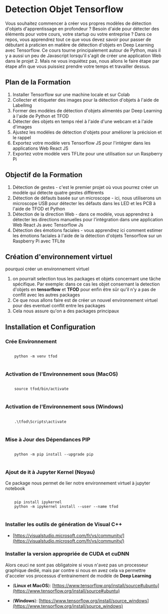 # Detection Objet Tensorflow

Vous souhaitez commencer à créer vos propres modèles de détection d'objets d'apprentissage en profondeur ?  Besoin d'aide pour détecter des éléments pour votre cours, votre startup ou votre entreprise ?  Dans ce repos, vous apprendrez tout ce que vous devez savoir pour passer de débutant à praticien en matière de détection d'objets en Deep Learning avec Tensorflow. Ce cours tourne principalement autour de Python, mais il y a aussi un peu de Javascript lorsqu'il s'agit de créer une application Web dans le projet 2. Mais ne vous inquiétez pas, nous allons le faire étape par étape afin que vous puissiez prendre votre temps et travailler dessus.

## Plan de la Formation

1. Installer Tensorflow sur une machine locale et sur Colab
2. Collecter et étiqueter des images pour la détection d'objets à l'aide de LabelImg
3. Former des modèles de détection d'objets alimentés par Deep Learning à l'aide de Python et TFOD
4. Détecter des objets en temps réel à l'aide d'une webcam et à l'aide d'images
5. Ajustez les modèles de détection d'objets pour améliorer la précision et le rappel
6. Exportez votre modèle vers Tensorflow JS pour l'intégrer dans les applications Web React JS
7. Exportez votre modèle vers TFLite pour une utilisation sur un Raspberry Pi

## Objectif de la Formation

1. Détection de gestes - c'est le premier projet où vous pourrez créer un modèle qui détecte quatre gestes différents
2. Détection de défauts basée sur un microscope - ici, nous utiliserons un microscope USB pour détecter les défauts dans les LED et les PCB à l'aide de TFOD et Python
3. Détection de la direction Web - dans ce modèle, vous apprendrez à détecter les directions manuelles pour l'intégration dans une application Web React Js avec Tensorflow Js
4. Détection des émotions faciales - vous apprendrez ici comment estimer les émotions faciales à l'aide de la détection d'objets Tensorflow sur un Raspberry Pi avec TFLite

## Création d'environnement virtuel

pourquoi créer un environnement virtuel
1. on pourrait selection tous les packages et objets concernant une tâche spécifique. 
   Par exemple: dans ce cas les objet consernant la detection d'objets en **tensorflow** et **TFOD**
  pour enfin être sûr qu'il n'y a pas de conflit avec les autres packages
2. Ce que nous allons faire est de créer un nouvel environnement virtuel pour des
 eventuel conflit entre les packages
3. Cela nous assure qu'on a des packages principaux 

## Installation et Configuration

### Crée Environnement 

<pre>
<code> 
 	python -m venv tfod
</code>
</pre>

### Activation de l'Environnement sous (MacOS)

<pre>
<code> 
 	source tfod/bin/activate
</code>
</pre>

### Activation de l'Environnement sous (Windows)

<pre>
<code> 
 	.\tfod\Scripts\activate
</code>
</pre>
### Mise à Jour des Dépendances PIP

<pre>
<code> 
 	python -m pip install --upgrade pip
</code>
</pre>

### Ajout de it à Jupyter Kernel (Noyau)

Ce package nous permet de lier notre environnement virtuel à jupyter notebook

<pre>
<code> 
 	pip install ipykernel
	python -m ipykernel install --user --name tfod
</code>
</pre>

### Installer les outils de génération de Visual C++

* [https://visualstudio.microsoft.com/fr/vs/community/](https://visualstudio.microsoft.com/fr/vs/community/)

### Installer la version appropriée de CUDA et cuDNN

Alors ceuci ne sont pas obligatoire si vous n'avez pas un processeur graphique dedié, mais par contre si nous en avez cela va permettre d'acceler vos processus d'entrainement de modèle de **Deep Learning** 

* (**Linux et MacOS**): [https://www.tensorflow.org/install/source#ubuntu](https://www.tensorflow.org/install/source#ubuntu)

* (**Windows**): [https://www.tensorflow.org/install/source_windows](https://www.tensorflow.org/install/source_windows)